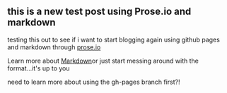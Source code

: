 ## this is a new test post using Prose.io and markdown
testing this out to see if i want to start blogging again using github pages and markdown through [prose.io](http://prose.io)

Learn more about [Markdown](http://daringfireball.net/projects/markdown/)or just start messing around with the format...it's up to you

need to learn more about using the gh-pages branch first?!
